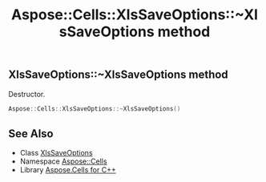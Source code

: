 ﻿---
title: Aspose::Cells::XlsSaveOptions::~XlsSaveOptions method
linktitle: ~XlsSaveOptions
second_title: Aspose.Cells for C++ API Reference
description: 'Aspose::Cells::XlsSaveOptions::~XlsSaveOptions method. Destructor in C++.'
type: docs
weight: 200
url: /cpp/aspose.cells/xlssaveoptions/~xlssaveoptions/
---
## XlsSaveOptions::~XlsSaveOptions method


Destructor.

```cpp
Aspose::Cells::XlsSaveOptions::~XlsSaveOptions()
```

## See Also

* Class [XlsSaveOptions](../)
* Namespace [Aspose::Cells](../../)
* Library [Aspose.Cells for C++](../../../)
